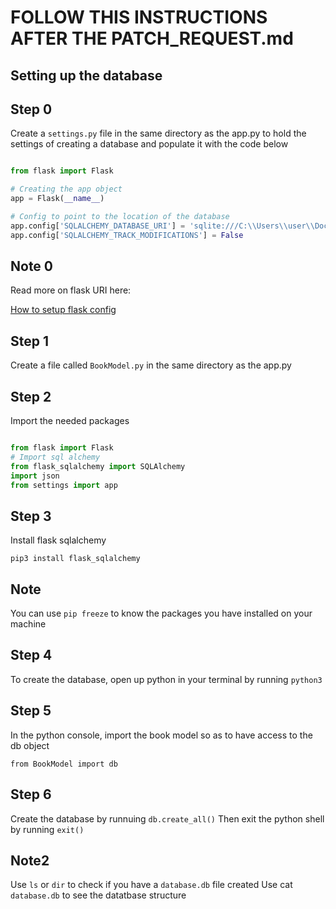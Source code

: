 # FOLLOW THIS INSTRUCTIONS AFTER THE PATCH_REQUEST.md

## Setting up the database

## Step 0

Create a `settings.py` file in the same directory as the app.py to hold the settings of creating a database and populate it with the code below

```python

from flask import Flask

# Creating the app object
app = Flask(__name__)

# Config to point to the location of the database
app.config['SQLALCHEMY_DATABASE_URI'] = 'sqlite:///C:\\Users\\user\\Documents\\GitHub\\FlaskRestAPI\\database.db'
app.config['SQLALCHEMY_TRACK_MODIFICATIONS'] = False
```

## Note 0

Read more on flask URI here:

[How to setup flask config](https://flask-sqlalchemy.palletsprojects.com/en/2.x/config/)

## Step 1

Create a file called `BookModel.py` in the same directory as the app.py

## Step 2

Import the needed packages

```python

from flask import Flask
# Import sql alchemy
from flask_sqlalchemy import SQLAlchemy
import json
from settings import app

```

## Step 3

Install flask sqlalchemy

`pip3 install flask_sqlalchemy`

## Note

You can use `pip freeze` to know the packages you have installed on your machine

## Step 4

To create the database, open up python in your terminal by running `python3`

## Step 5

In the python console, import the book model so as to have access to the db object

`from BookModel import db`

## Step 6

Create the database by runnuing `db.create_all()`
Then exit the python shell by running `exit()`

## Note2

Use `ls` or `dir` to check if you have a `database.db` file created
Use cat `database.db` to see the datatbase structure
